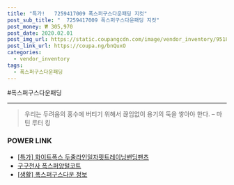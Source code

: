 ```yaml
--- 
title: "특가!   7259417009 폭스퍼구스다운패딩 지컷" 
post_sub_title: "  7259417009 폭스퍼구스다운패딩 지컷" 
post_money: ₩ 305,970 
post_date: 2020.02.01 
post_img_url: https://static.coupangcdn.com/image/vendor_inventory/9518/63978bd7df94eb4d122a31b9e057e48b795376c16e5ed59d0e857c428701.jpg 
post_link_url: https://coupa.ng/bnQuxO 
categories: 
  - vendor_inventory 
tags: 
  - 폭스퍼구스다운패딩 
--- 
```

  #폭스퍼구스다운패딩 
<hr> 

> 우리는 두려움의 홍수에 버티기 위해서 끊임없이 용기의 둑을 쌓아야 한다. – 마틴 루터 킹 


### POWER LINK

* <a href="https://blog.naver.com/santokki14/221792630145" target="_blank">[특가] 화이트폭스 두줄라인일자핏트레이닝밴딩팬츠</a>
* <a href="https://blog.naver.com/fasyy4321/221777454189" target="_blank">구구천사 폭스퍼양털코트</a>
* <a href="https://blog.naver.com/fasyy4321/221760262853" target="_blank"> [생활] 폭스퍼구스다운 정보 </a>
